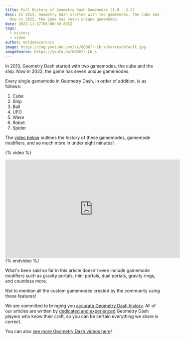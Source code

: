 ```yaml
---
title: Full History of Geometry Dash Gamemodes (1.0 - 2.2)
desc: In 2013, Geometry Dash started with two gamemodes, the cube and the ship.
  Now in 2022, the game has seven unique gamemodes.
date: 2022-11-17T06:00:30.885Z
tags:
  - history
  - video
author: moldymacaronix
image: https://img.youtube.com/vi/OQBGTr-Lb_k/maxresdefault.jpg
imageSource: https://youtu.be/OQBGTr-Lb_k
---
```

In 2013, Geometry Dash started with two gamemodes, the cube and the ship. Now in 2022, the game has seven unique gamemodes.

Every single gamemode in Geometry Dash, in order of addition, is as follows:

1. Cube
2. Ship
3. Ball
4. UFO
5. Wave
6. Robot
7. Spider

The [video below](https://youtu.be/OQBGTr-Lb_k) outlines the history of these gamemodes, gamemode modifiers, and so much more in under eight minutes!

{% video %}
<iframe width="560" height="315" src="https://www.youtube.com/embed/OQBGTr-Lb_k" title="YouTube video player" frameborder="0" allow="accelerometer; autoplay; clipboard-write; encrypted-media; gyroscope; picture-in-picture" allowfullscreen></iframe>
{% endvideo %}

What's been said so far in this article doesn't even include gamemode modifiers such as gravity portals, mini portals, dual portals, gravity rings, and countless more.

Not to mention all the custom gamemodes created by the community using these features!

We are committed to bringing you [accurate Geometry Dash history](/categories/history/). All of our articles are written by [dedicated and experienced](/authors/) Geometry Dash players who know their craft, so you can be certain everything we share is correct.

You can also [see more Geometry Dash videos here](https://www.dashword.net/categories/video/)!